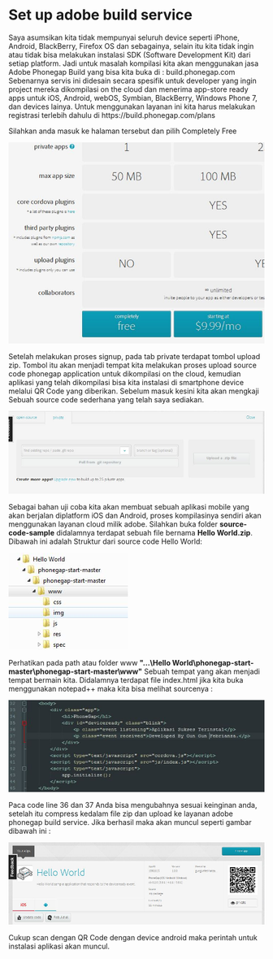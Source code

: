 <h1>Set up adobe build service</h1>

<p>Saya asumsikan kita tidak mempunyai seluruh device seperti iPhone, Android, BlackBerry, Firefox OS dan sebagainya, selain itu kita tidak ingin atau tidak bisa melakukan instalasi SDK (Software Development Kit) dari setiap platform. Jadi untuk masalah kompilasi kita akan menggunakan jasa Adobe Phonegap Build yang bisa kita buka di : build.phonegap.com 
Sebenarnya servis ini didesain secara spesifik untuk developer yang ingin project mereka dikompilasi on the cloud dan menerima app-store ready apps untuk iOS, Android, webOS, Symbian, BlackBerry, Windows Phone 7, dan devices lainya. Untuk menggunakan layanan ini kita harus melakukan registrasi terlebih dahulu di https://build.phonegap.com/plans</p>

<p>Silahkan anda masuk ke halaman tersebut dan pilih Completely Free</p>
<img src="https://github.com/PUSRISTEK/Learning-PhoneGap/blob/master/image/phonegap-signup.JPG"></img>

<p>Setelah melakukan proses signup, pada tab private terdapat tombol upload zip. Tombol itu akan menjadi tempat kita melakukan proses upload source code phonegap application untuk dikompilasi on the cloud, kemudian aplikasi yang telah dikompilasi bisa kita instalasi di smartphone device melalui QR Code yang diberikan. Sebelum masuk kesini kita akan mengkaji
Sebuah source code sederhana yang telah saya sediakan.</p> <img src="https://github.com/PUSRISTEK/Learning-PhoneGap/blob/master/image/phonegap-upload.JPG"></img>

<p>Sebagai bahan uji coba kita akan membuat sebuah aplikasi mobile yang akan berjalan diplatform iOS dan Android, proses kompilasinya sendiri akan menggunakan layanan cloud milik adobe. Silahkan buka folder <strong>source-code-sample</strong> didalamnya terdapat sebuah file bernama <strong>Hello World.zip</strong>. Dibawah ini adalah Struktur dari source code Hello World:</p>
<img src="https://github.com/PUSRISTEK/Learning-PhoneGap/blob/master/image/phonegap-structure-project.JPG"></img>

<p>Perhatikan pada path atau folder www <strong>"...\Hello World\phonegap-start-master\phonegap-start-master\www"</strong> Sebuah tempat yang akan menjadi tempat bermain kita. Didalamnya terdapat file index.html jika kita buka menggunakan notepad++ maka kita bisa melihat sourcenya :</p>
<img src="https://github.com/PUSRISTEK/Learning-PhoneGap/blob/master/image/phonegap-index.JPG"></img>

<p>Paca code line 36 dan 37 Anda bisa mengubahnya sesuai keinginan anda, setelah itu compress kedalam file zip dan upload ke layanan adobe phonegap build service. Jika berhasil maka akan muncul seperti gambar dibawah ini :</p>
<img src="https://github.com/PUSRISTEK/Learning-PhoneGap/blob/master/image/phonegap-hello.JPG"></img>

<p>Cukup scan dengan QR Code dengan device android maka perintah untuk instalasi aplikasi akan muncul.</p>

